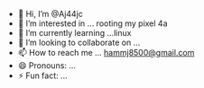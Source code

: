 - 👋 Hi, I’m @Aj44jc
- 👀 I’m interested in ... rooting my pixel 4a
- 🌱 I’m currently learning ...linux
- 💞️ I’m looking to collaborate on ...
- 📫 How to reach me ... hammj8500@gmail.com
- 😄 Pronouns: ...
- ⚡ Fun fact: ...

<!---
Aj44jc/Aj44jc is a ✨ special ✨ repository because its `README.md` (this file) appears on your GitHub profile.
You can click the Preview link to take a look at your changes.
--->
